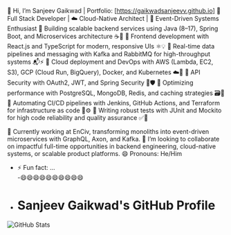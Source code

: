 👋 Hi, I’m Sanjeev Gaikwad | Portfolio: [https://gaikwadsanjeevv.github.io]
🚀 Full Stack Developer | ☁️ Cloud-Native Architect | 🔄 Event-Driven Systems Enthusiast
🔹 Building scalable backend services using Java (8–17), Spring Boot, and Microservices architecture ☕🧩
🔹 Frontend development with React.js and TypeScript for modern, responsive UIs ⚛️💡
🔹 Real-time data pipelines and messaging with Kafka and RabbitMQ for high-throughput systems 📬⚡
🔹 Cloud deployment and DevOps with AWS (Lambda, EC2, S3), GCP (Cloud Run, BigQuery), Docker, and Kubernetes ☁️🐳
🔹 API Security with OAuth2, JWT, and Spring Security 🔐🛡️
🔹 Optimizing performance with PostgreSQL, MongoDB, Redis, and caching strategies 🗃️🚀
🔹 Automating CI/CD pipelines with Jenkins, GitHub Actions, and Terraform for infrastructure as code 🔁⚙️
🔹 Writing robust tests with JUnit and Mockito for high code reliability and quality assurance ✅🧪

💼 Currently working at EnCiv, transforming monoliths into event-driven microservices with GraphQL, Axon, and Kafka.
💞️ I’m looking to collaborate on impactful full-time opportunities in backend engineering, cloud-native systems, or scalable product platforms.
😄 Pronouns: He/Him

 
 
- ⚡ Fun fact: ...    
-😄😄😄😄😄😄😄😄😄😄  
- # Sanjeev Gaikwad's GitHub Profile  

![GitHub Stats](https://github-readme-stats.vercel.app/api?username=gaikwadsanjeevv&show_icons=true&hide_border=true&count_private=true&include_all_commits=true&v=2)  



<!---
gaikwadsanjeevv/gaikwadsanjeevv is a ✨ special ✨ repository because its `README.md` (this file) appears on your GitHub profile.
You can click the Preview link to take a look at your changes.
--->
